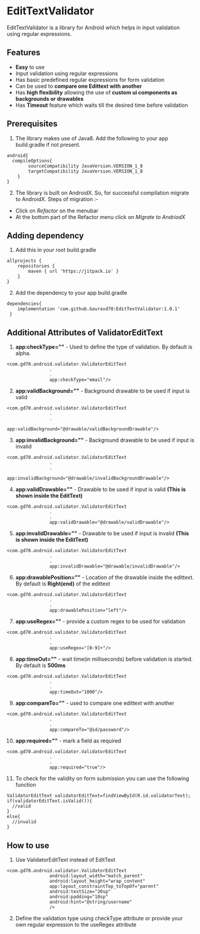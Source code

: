 # EditTextValidator
EditTextValidator is a library for Android which helps in input validation using regular expressions.

## Features
* **Easy** to use
* Input validation using regular expressions
* Has basic predefined regular expressions for form validation
* Can be used to **compare one Edittext with another**
* Has **high flexibility** allowing the use of **custom ui components as backgrounds or drawables**  
* Has **Timeout** feature which waits till the desired time before validation

## Prerequisites
1. The library makes use of Java8. Add the following to your app build.gradle if not present.
```
android{
  compileOptions{
        sourceCompatibility JavaVersion.VERSION_1_8
        targetCompatibility JavaVersion.VERSION_1_8
    }
}
```
2. The library is built on AndroidX. So, for successful compilation migrate to AndroidX. Steps of migration :-
  * Click on _Refactor_ on the menubar
  * At the bottom part of the Refactor menu click on _Migrate to AndriodX_
 
## Adding dependency
1. Add this in your root build.gradle 
```
allprojects {
    repositories {
        maven { url 'https://jitpack.io' }
    }
}
```

2. Add the dependency to your app build.gradle
```
dependencies{
    implementation 'com.github.Gauravd70:EditTextValidator:1.0.1'
 }
```

## Additional Attributes of ValidatorEditText
1. **app:checkType=""** - Used to define the type of validation. By default is alpha.
```
<com.gd70.android.validator.ValidatorEditText
                .
                .
                app:checkType="email"/>
```

2. **app:validBackground=""** - Background drawable to be used if input is valid
```
<com.gd70.android.validator.ValidatorEditText
                .
                .
                app:validBackground="@drawable/validBackgroundDrawable"/>
```

3. **app:invalidBackground=""** - Background drawable to be used if input is invalid
```
<com.gd70.android.validator.ValidatorEditText
                .
                .
                app:invalidBackground="@drawable/invalidBackgroundDrawable"/>
```

4. **app:validDrawable=""** - Drawable to be used if input is valid **(This is shown inside the EditText)**
```
<com.gd70.android.validator.ValidatorEditText
                .
                .
                app:validDrawable="@drawable/validDrawable"/>
```

5. **app:invalidDrawable=""** - Drawable to be used if input is invalid **(This is shown inside the EditText)**
```
<com.gd70.android.validator.ValidatorEditText
                .
                .
                app:invalidDrawable="@drawable/invalidDrawable"/>
```

6. **app:drawablePosition=""** - Location of the drawable inside the edittext. By default is **Right(end)** of the edittext
```
<com.gd70.android.validator.ValidatorEditText
                .
                .
                app:drawablePosition="left"/>
```

7. **app:useRegex=""** - provide a custom regex to be used for validation
```
<com.gd70.android.validator.ValidatorEditText
                .
                .
                app:useRegex="[0-9]+"/>
```

8. **app:timeOut=""** - wait time(in milliseconds) before validation is started. By default is **500ms**
```
<com.gd70.android.validator.ValidatorEditText
                .
                .
                app:timeOut="1000"/>
```

9. **app:compareTo=""** - used to compare one edittext with another
```
<com.gd70.android.validator.ValidatorEditText
                .
                .
                app:compareTo="@id/password"/>
```

10. **app:required=""** - mark a field as required
```
<com.gd70.android.validator.ValidatorEditText
                .
                .
                app:required="true"/>
```

11. To check for the validity on form submission you can use the following function
```
ValidatorEditText validatorEditText=findViewById(R.id.validatorText);
if(validatorEditText.isValid()){
  //valid
}
else{
  //invalid
}
```

## How to use

1. Use ValidatorEditText instead of EditText
```
<com.gd70.android.validator.ValidatorEditText
                android:layout_width="match_parent"
                android:layout_height="wrap_content"
                app:layout_constraintTop_toTopOf="parent"
                android:textSize="20sp"
                android:padding="10sp"
                android:hint="@string/username"
                />
```

2. Define the validation type using checkType attribute or provide your own regular expression to the useRegex attribute
  

 





